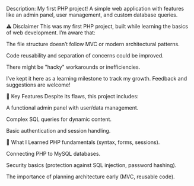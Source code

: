 Description: My first PHP project! A simple web application with features like an admin panel, user management, and custom database queries.

⚠️ Disclaimer
This was my first PHP project, built while learning the basics of web development. I’m aware that:

The file structure doesn’t follow MVC or modern architectural patterns.

Code reusability and separation of concerns could be improved.

There might be "hacky" workarounds or inefficiencies.

I’ve kept it here as a learning milestone to track my growth. Feedback and suggestions are welcome!

🔑 Key Features
Despite its flaws, this project includes:

A functional admin panel with user/data management.

Complex SQL queries for dynamic content.

Basic authentication and session handling.

📖 What I Learned
PHP fundamentals (syntax, forms, sessions).

Connecting PHP to MySQL databases.

Security basics (protection against SQL injection, password hashing).

The importance of planning architecture early (MVC, reusable code).
